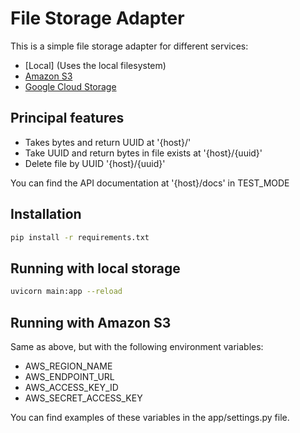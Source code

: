 # File Storage Adapter

This is a simple file storage adapter for different services:

- [Local] (Uses the local filesystem)
- [Amazon S3](https://aws.amazon.com/s3/)
- [Google Cloud Storage](https://cloud.google.com/storage/)

## Principal features

- Takes bytes and return UUID at '{host}/'
- Take UUID and return bytes in file exists at '{host}/{uuid}'
- Delete file by UUID '{host}/{uuid}'

You can find the API documentation at '{host}/docs' in TEST_MODE

## Installation

```bash
pip install -r requirements.txt
```

## Running with local storage

```bash
uvicorn main:app --reload
```

## Running with Amazon S3

Same as above, but with the following environment variables:

- AWS_REGION_NAME
- AWS_ENDPOINT_URL
- AWS_ACCESS_KEY_ID
- AWS_SECRET_ACCESS_KEY

You can find examples of these variables in the app/settings.py file.
